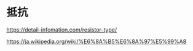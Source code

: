 # 抵抗

https://detail-infomation.com/resistor-type/

https://ja.wikipedia.org/wiki/%E6%8A%B5%E6%8A%97%E5%99%A8



